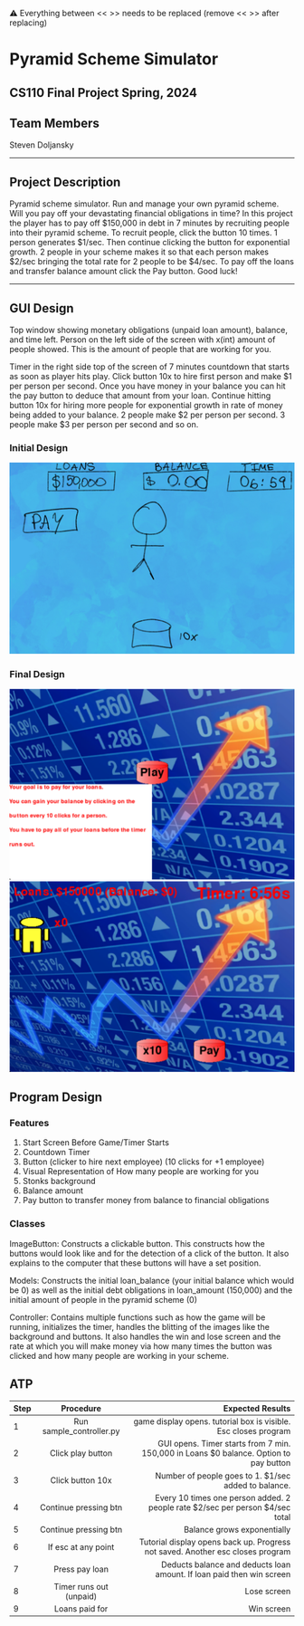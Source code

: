 
:warning: Everything between << >> needs to be replaced (remove << >> after replacing)

#  Pyramid Scheme Simulator 
## CS110 Final Project   Spring, 2024 

## Team Members

Steven Doljansky

***

## Project Description

Pyramid scheme simulator. Run and manage your own pyramid scheme. Will you pay off your devastating financial obligations in time? In this project the player has to pay off $150,000 in debt in 7 minutes by recruiting people into their pyramid scheme. To recruit people, click the button 10 times. 1 person generates $1/sec. Then continue clicking the button for exponential growth. 2 people in your scheme makes it so that each person makes $2/sec bringing the total rate for 2 people to be $4/sec. To pay off the loans and transfer balance amount click the Pay button. Good luck!

***    

## GUI Design

Top window showing monetary obligations (unpaid loan amount), balance, and time left.
Person on the left side of the screen with x(int) amount of people showed. This is the amount of people that are working for you.

Timer in the right side top of the screen of 7 minutes countdown that starts as soon as player hits play.
Click button 10x to hire first person and make $1 per person per second.
Once you have money in your balance you can hit the pay button to deduce that amount from your loan.
Continue hitting button 10x for hiring more people for exponential growth in rate of money being added to your balance. 
2 people make $2 per person per second.
3 people make $3 per person per second and so on.



### Initial Design

![initial gui](assets/gui.jpg)

### Final Design

![final gui](assets/fgui1.png)
![final gui](assets/fgui2.png)

## Program Design

### Features

1. Start Screen Before Game/Timer Starts
2. Countdown Timer
3. Button (clicker to hire next employee) (10 clicks for +1 employee)
4. Visual Representation of How many people are working for you
5. Stonks background 
6. Balance amount 
7. Pay button to transfer money from balance to financial obligations

### Classes

ImageButton: Constructs a clickable button. This constructs how the buttons would look like and for the detection of a click of the button. It also explains to the computer that these buttons will have a set position.

Models: Constructs the initial loan_balance (your initial balance which would be 0) as well as the initial debt obligations in loan_amount (150,000) and the initial amount of people in the pyramid scheme (0)

Controller: Contains multiple functions such as how the game will be running, initializes the timer, handles the blitting of the images like the background and buttons. It also handles the win and lose screen and the rate at which you will make money via how many times the button was clicked and how many people are working in your scheme. 

## ATP

| Step                 |Procedure             |Expected Results                   |
|----------------------|:--------------------:|-----------------------------------------------------------------:|
|  1                   | Run sample_controller.py    |game display opens. tutorial box is visible. Esc closes program   |
|  2                   | Click play button    |GUI opens. Timer starts from 7 min. 150,000 in Loans $0 balance. Option to pay button      |
|  3                   | Click button 10x     |Number of people goes to 1. $1/sec added to balance.              |
|  4                   |Continue pressing btn |Every 10 times one person added. 2 people rate $2/sec per person $4/sec total|
|  5                   | Continue pressing btn|Balance grows exponentially   |
|  6                   | If esc at any point  |Tutorial display opens back up. Progress not saved. Another esc closes program|
|  7                   | Press pay loan       |Deducts balance and deducts loan amount. If loan paid then win screen   |
|  8                   | Timer runs out (unpaid)      |Lose screen                                                |
|  9                   | Loans paid for      |Win screen                                                |